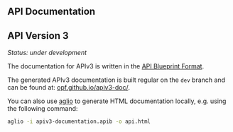 API Documentation
-----------------

## API Version 3

_Status: under development_

The documentation for APIv3 is written in the [API Blueprint Format](http://apiblueprint.org/).

The generated APIv3 documentation is built regular on the `dev` branch and can be found at: [opf.github.io/apiv3-doc/](opf.github.io/apiv3-doc/).


You can also use [aglio](https://github.com/danielgtaylor/aglio) to generate HTML documentation locally, e.g. using the following command:

```bash
aglio -i apiv3-documentation.apib -o api.html
```

